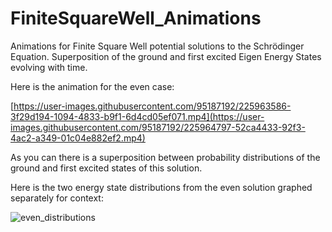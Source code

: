 # FiniteSquareWell_Animations
Animations for Finite Square Well potential solutions to the Schrödinger Equation. Superposition of the ground and first excited Eigen Energy States evolving with time.

Here is the animation for the even case:

[https://user-images.githubusercontent.com/95187192/225963586-3f29d194-1094-4833-b9f1-6d4cd05ef071.mp4](https://user-images.githubusercontent.com/95187192/225964797-52ca4433-92f3-4ac2-a349-01c04e882ef2.mp4)

As you can there is a superposition between probability distributions of the ground and first excited states of this solution.


Here is the two energy state distributions from the even solution graphed separately for context:

![even_distributions](https://user-images.githubusercontent.com/95187192/225964128-0c4d9bf8-69ec-423a-b515-212e460a5ad1.png)
